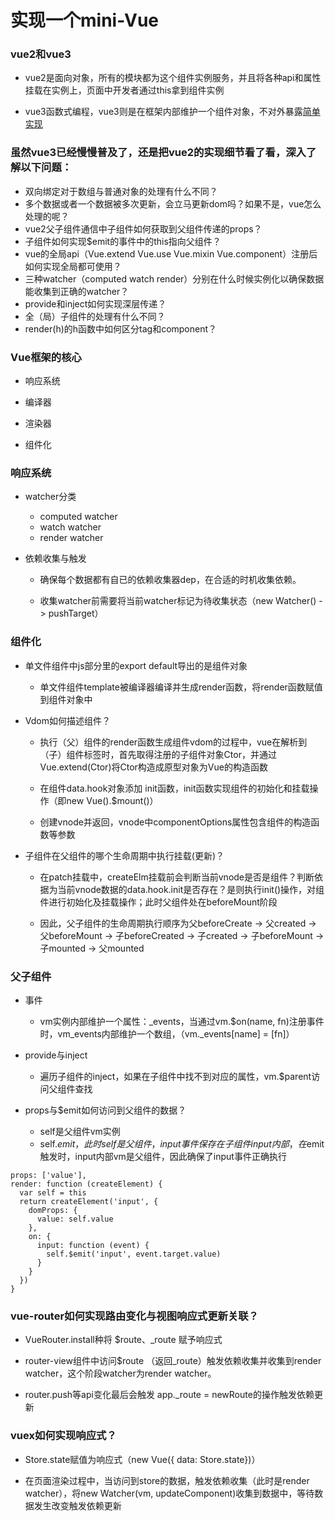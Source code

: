 实现一个mini-Vue
=============

### vue2和vue3

-  vue2是面向对象，所有的模块都为这个组件实例服务，并且将各种api和属性挂载在实例上，页面中开发者通过this拿到组件实例

-  vue3函数式编程，vue3则是在框架内部维护一个组件对象，不对外暴露[简单实现](https://github.com/jiefancis/simple-vue/blob/master/Vue3/demo.js)

### 虽然vue3已经慢慢普及了，还是把vue2的实现细节看了看，深入了解以下问题：

- 双向绑定对于数组与普通对象的处理有什么不同？
- 多个数据或者一个数据被多次更新，会立马更新dom吗？如果不是，vue怎么处理的呢？
- vue2父子组件通信中子组件如何获取到父组件传递的props？
- 子组件如何实现$emit的事件中的this指向父组件？
- vue的全局api（Vue.extend Vue.use Vue.mixin Vue.component）注册后如何实现全局都可使用？
- 三种watcher（computed watch render）分别在什么时候实例化以确保数据能收集到正确的watcher？
- provide和inject如何实现深层传递？
- 全（局）子组件的处理有什么不同？
- render(h)的h函数中如何区分tag和component？

### Vue框架的核心
-  响应系统

-  编译器

-  渲染器

-  组件化  


### 响应系统
- watcher分类
  - computed watcher
  - watch watcher   
  - render watcher  

- 依赖收集与触发
  - 确保每个数据都有自已的依赖收集器dep，在合适的时机收集依赖。

  - 收集watcher前需要将当前watcher标记为待收集状态（new Watcher() -> pushTarget）


### 组件化

-  单文件组件中js部分里的export default导出的是组件对象
   - 单文件组件template被编译器编译并生成render函数，将render函数赋值到组件对象中  

-  Vdom如何描述组件？
   - 执行（父）组件的render函数生成组件vdom的过程中，vue在解析到（子）组件标签时，首先取得注册的子组件对象Ctor，并通过Vue.extend(Ctor)将Ctor构造成原型对象为Vue的构造函数

   - 在组件data.hook对象添加 init函数，init函数实现组件的初始化和挂载操作（即new Vue().$mount()）

   - 创建vnode并返回，vnode中componentOptions属性包含组件的构造函数等参数

-  子组件在父组件的哪个生命周期中执行挂载(更新)？

   - 在patch挂载中，createElm挂载前会判断当前vnode是否是组件？判断依据为当前vnode数据的data.hook.init是否存在？是则执行init()操作，对组件进行初始化及挂载操作；此时父组件处在beforeMount阶段

   - 因此，父子组件的生命周期执行顺序为父beforeCreate -> 父created -> 父beforeMount -> 子beforeCreated -> 子created -> 子beforeMount -> 子mounted -> 父mounted

### 父子组件

-  事件
   -  vm实例内部维护一个属性：_events，当通过vm.$on(name, fn)注册事件时，vm_events内部维护一个数组，（vm._events[name] = [fn]）

-  provide与inject
   -  遍历子组件的inject，如果在子组件中找不到对应的属性，vm.$parent访问父组件查找

-  props与$emit如何访问到父组件的数据？
   - self是父组件vm实例
   - self.$emit，此时self是父组件，input事件保存在子组件input内部，在$emit触发时，input内部vm是父组件，因此确保了input事件正确执行

```
props: ['value'],
render: function (createElement) {
  var self = this
  return createElement('input', {
    domProps: {
      value: self.value
    },
    on: {
      input: function (event) {
        self.$emit('input', event.target.value)
      }
    }
  })
}
```

### vue-router如何实现路由变化与视图响应式更新关联？
- VueRouter.install种将 $route、_route 赋予响应式  

- router-view组件中访问$route （返回_route）触发依赖收集并收集到render watcher，这个阶段watcher为render watcher。

- router.push等api变化最后会触发 app._route = newRoute的操作触发依赖更新  


### vuex如何实现响应式？

-  Store.state赋值为响应式（new Vue({ data: Store.state})）

- 在页面渲染过程中，当访问到store的数据，触发依赖收集（此时是render watcher），将new Watcher(vm, updateComponent)收集到数据中，等待数据发生改变触发依赖更新


